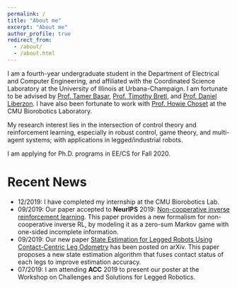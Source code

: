 ```yaml
---
permalink: /
title: "About me"
excerpt: "About me"
author_profile: true
redirect_from: 
  - /about/
  - /about.html
---
```


I am a fourth-year undergraduate student in the Department of Electrical and Computer Engineering, and affiliated with the Coordinated Science Laboratory at the University of Illinois at Urbana-Champaign. I am fortunate to be advised by [Prof. Tamer Başar](http://tamerbasar.csl.illinois.edu/), [Prof. Timothy Bretl](http://bretl.csl.illinois.edu/), and [Prof. Daniel Liberzon](http://liberzon.csl.illinois.edu/). I have also been fortunate to work with [Prof. Howie Choset](https://www.cs.cmu.edu/~./choset/) at the CMU Biorobotics Laboratory. 

My research interest lies in the intersection of control theory and reinforcement learning, especially in robust control, game theory, and multi-agent systems; with applications in legged/industrial robots.

I am applying for Ph.D. programs in EE/CS for Fall 2020.

Recent News
======
* 12/2019: I have completed my internship at the CMU Biorobotics Lab.   
* 09/2019: Our paper accepted to **NeurIPS** 2019: [Non-cooperative inverse reinforcement learning](https://arxiv.org/pdf/1911.04220.pdf). This paper provides a new formalism for non-cooperative inverse RL, by modeling it as a zero-sum Markov game with one-sided incomplete information.
* 09/2019: Our new paper [State Estimation for Legged Robots Using Contact-Centric Leg Odometry](https://arxiv.org/pdf/1911.05176.pdf) has been posted on arXiv. This paper proposes a new state estimation algorithm that fuses contact status of each legs to improve estimation accuracy. 
* 07/2019: I am attending **ACC** 2019 to present our poster at the Workshop on Challenges and Solutions for Legged Robotics.